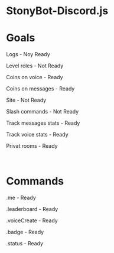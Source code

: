 # StonyBot-Discord.js


<h1>Goals</h1>

Logs - Noy Ready

Level roles - Not Ready

Coins on voice - Ready

Coins on messages - Ready

Site - Not Ready

Slash commands - Not Ready

Track messages stats - Ready

Track voice stats - Ready

Privat rooms - Ready

<br>

<h1>Commands</h1>

.me - Ready

.leaderboard - Ready

.voiceCreate - Ready

.badge - Ready

.status - Ready

